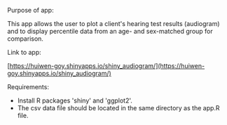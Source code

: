 Purpose of app:
 
This app allows the user to plot a client's hearing test results (audiogram) and to display percentile data from an age- and sex-matched group for comparison.

Link to app:
 
[https://huiwen-goy.shinyapps.io/shiny_audiogram/](https://huiwen-goy.shinyapps.io/shiny_audiogram/)

Requirements:
* Install R packages 'shiny' and 'ggplot2'.
* The csv data file should be located in the same directory as the app.R file.
